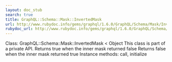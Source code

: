 ```yaml
---
layout: doc_stub
search: true
title: GraphQL::Schema::Mask::InvertedMask
url: http://www.rubydoc.info/gems/graphql/1.6.0/GraphQL/Schema/Mask/InvertedMask
rubydoc_url: http://www.rubydoc.info/gems/graphql/1.6.0/GraphQL/Schema/Mask/InvertedMask
---
```


Class: GraphQL::Schema::Mask::InvertedMask < Object
This class is part of a private API.
Returns true when the inner mask returned false Returns false when
the inner mask returned true 
Instance methods:
call, initialize

